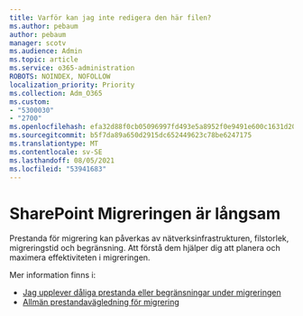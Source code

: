 ```yaml
---
title: Varför kan jag inte redigera den här filen?
ms.author: pebaum
author: pebaum
manager: scotv
ms.audience: Admin
ms.topic: article
ms.service: o365-administration
ROBOTS: NOINDEX, NOFOLLOW
localization_priority: Priority
ms.collection: Adm_O365
ms.custom:
- "5300030"
- "2700"
ms.openlocfilehash: efa32d88f0cb05096997fd493e5a8952f0e9491e600c1631d206c304f0f39f0e
ms.sourcegitcommit: b5f7da89a650d2915dc652449623c78be6247175
ms.translationtype: MT
ms.contentlocale: sv-SE
ms.lasthandoff: 08/05/2021
ms.locfileid: "53941683"
---
```

# <a name="sharepoint-migration-is-running-slowly"></a>SharePoint Migreringen är långsam

Prestanda för migrering kan påverkas av nätverksinfrastrukturen, filstorlek, migreringstid och begränsning. Att förstå dem hjälper dig att planera och maximera effektiviteten i migreringen.

Mer information finns i:

- [Jag upplever dåliga prestanda eller begränsningar under migreringen](https://docs.microsoft.com/sharepointmigration/sharepoint-online-and-onedrive-migration-speed#faq-and-troubleshooting)
- [Allmän prestandavägledning för migrering](https://docs.microsoft.com/sharepointmigration/sharepoint-online-and-onedrive-migration-speed)
